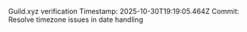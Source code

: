 Guild.xyz verification
Timestamp: 2025-10-30T19:19:05.464Z
Commit: Resolve timezone issues in date handling